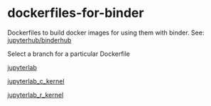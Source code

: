 # dockerfiles-for-binder
Dockerfiles to build docker images for using them with binder. See: [jupyterhub/binderhub](https://github.com/jupyterhub/binderhub)

Select a branch for a particular Dockerfile

[jupyterlab](https://github.com/palmoreck/dockerfiles-for-binder/tree/jupyterlab)

[jupyterlab_c_kernel](https://github.com/palmoreck/dockerfiles-for-binder/tree/jupyterlab_c_kernel)

[jupyterlab_r_kernel](https://github.com/palmoreck/dockerfiles-for-binder/tree/jupyterlab_r_kernel)
